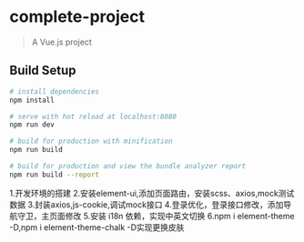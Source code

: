 # complete-project

> A Vue.js project

## Build Setup

``` bash
# install dependencies
npm install

# serve with hot reload at localhost:8080
npm run dev

# build for production with minification
npm run build

# build for production and view the bundle analyzer report
npm run build --report
```

1.开发环境的搭建
2.安装element-ui,添加页面路由，安装scss、axios,mock测试数据
3.封装axios,js-cookie,调试mock接口
4.登录优化，登录接口修改，添加导航守卫，主页面修改
5.安装 i18n 依赖，实现中英文切换
6.npm i element-theme -D,npm i element-theme-chalk -D实现更换皮肤

